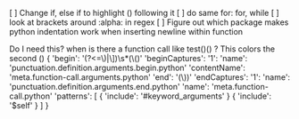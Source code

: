 
[ ] Change if, else if to highlight () following it
[ ] do same for: for, while
[ ] look at brackets around :alpha: in regex
[ ] Figure out which package makes python indentation work when inserting newline within function


Do I need this?
when is there a function call like test()() ?
This colors the second ()
{
  'begin': '(?<=\\)|\\])\\s*(\\()'
  'beginCaptures':
    '1':
      'name': 'punctuation.definition.arguments.begin.python'
  'contentName': 'meta.function-call.arguments.python'
  'end': '(\\))'
  'endCaptures':
    '1':
      'name': 'punctuation.definition.arguments.end.python'
  'name': 'meta.function-call.python'
  'patterns': [
    {
      'include': '#keyword_arguments'
    }
    {
      'include': '$self'
    }
  ]
}